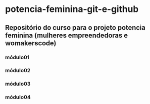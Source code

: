 # potencia-feminina-git-e-github


## Repositório do curso para o projeto potencia feminina (mulheres empreendedoras e womakerscode)

### módulo01
### módulo02
### módulo03
### módulo04
